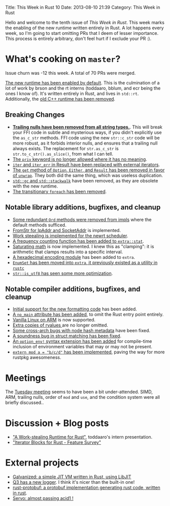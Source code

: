 Title: This Week in Rust 10
Date: 2013-08-10 21:39
Category: This Week in Rust

Hello and welcome to the tenth issue of *This Week in Rust*. This week marks
the enabling of the new runtime written entirely in Rust. A lot happens every
week, so I'm going to start omitting PRs that I deem of lesser importance.
This process is entirely arbitrary, don't feel hurt if I exclude your PR :).

<!-- more -->

# What's cooking on `master`?

Issue churn was -12 this week. A total of 70 PRs were merged.

[The new runtime has been enabled by
default](https://github.com/mozilla/rust/pull/8358). This is the culmination
of a lot of work by brson and the rt interns (toddaaro, bblum, and ecr being
the ones I know of). It's written entirely in Rust, and lives in `std::rt`.
Additionally, the [old C++ runtime has been
removed](https://github.com/mozilla/rust/pull/8387).

## Breaking Changes

- [**Trailing nulls have been removed from all string
  types.**](https://github.com/mozilla/rust/pull/8296). This will break your
  FFI code in subtle and mysterious ways, if you didn't explicitly use the
  `as_c_str` methods. FFI code using the new `str::c_str` code will be more
  robust, as it forbids interior nulls, and ensures that a trailing null
  always exists. The replacement for `str.as_c_str` is
  `str.to_c_str().as_slice()`, from what I can tell.
- [The `priv` keyword is no longer allowed where it has no
  meaning](https://github.com/cmr/rust/commit/e99eff172a11816f335153147dd0800fc4877bee).
- [`iter` and `iter_err` in Result have been replaced with external
  iterators](https://github.com/mozilla/rust/pull/8265).
- [The `get` method of `Option`, `Either`, and `Result` has been removed in
  favor of `unwrap`](https://github.com/mozilla/rust/pull/8288). They both did
  the same thing, which was useless duplication.
- [`std::gc` and `std::stackwalk`](https://github.com/mozilla/rust/pull/8218)
  have been removed, as they are obsolete with the new runtime.
- [The transitionary `foreach` has been
  removed](https://github.com/mozilla/rust/pull/8264).

## Notable library additions, bugfixes, and cleanup

- [Some redundant `Ord` methods were removed from
  impls](https://github.com/mozilla/rust/pull/8357) where the default methods
  sufficed.
- [FromStr for IpAddr and
  SocketAddr](https://github.com/mozilla/rust/pull/8336) is implemented.
- [Work steealing is implemented for the newrt
  scheduler](https://github.com/mozilla/rust/pull/8356).
- [A frequency counting function has been added to
  `extra::stat`](https://github.com/mozilla/rust/pull/8320).
- [Saturating math](https://github.com/mozilla/rust/pull/8323) is now
  implemented. I knew this as "clamping": it is arithmetic that clamps results
  into a specific interval.
- [A hexadecimal encoding module](https://github.com/mozilla/rust/pull/8287)
  has been added to `extra`.
- [`EnumSet` has been moved into `extra`, it previously existed as a utility
  in `rustc`](https://github.com/mozilla/rust/pull/8054)
- [`str::is_utf8` has seen some more
  optimization](https://github.com/mozilla/rust/pull/8237).

## Notable compiler additions, bugfixes, and cleanup

- [Initial support for the new formatting
  code](https://github.com/mozilla/rust/pull/8245) has been added.
- [A `no_main` attribute has been
  added](https://github.com/mozilla/rust/pull/8279), to omit the Rust entry
  point entirely.
- [Vanilla Linux on ARM](https://github.com/mozilla/rust/pull/8220) is now
  supported.
- [Extra copies of rvalues ](https://github.com/mozilla/rust/pull/8262) are no
  longer omitted.
- [Some cross-arch bugs with node hash
  metadata](https://github.com/mozilla/rust/pull/8361) have been fixed.
- [A soundness bug in struct matching has been
  fixed](https://github.com/mozilla/rust/pull/8350).
- [An `option_env!` syntax extension has been
  added](https://github.com/mozilla/rust/pull/8362) for compile-time inclusion
  of environment variables that may or may not be present.
- [`extern mod a = "b/c/d"` has been
  implemented](https://github.com/mozilla/rust/pull/8176), paving the way for
  more rustpkg awesomeness.

# Meetings

The [Tuesday
meeting](https://github.com/mozilla/rust/wiki/Meeting-weekly-2013-08-06) seems
to have been a bit under-attended. SIMD, ARM, trailing nulls, order of `mod`
and `use`, and the condition system were all briefly discussed..

# Discussion + Blog posts

- ["A Work-stealing Runtime for
  Rust"](https://air.mozilla.org/2013-intern-todd/), toddaaro's intern
  presentation.
- ["Iterator Blocks for Rust - Feature
  Survey"](http://michaelwoerister.github.io/2013/08/10/iterator-blocks-features.html)

# External projects

- [Galvanized: a simple JIT VM written in Rust, using
  LibJIT](http://www.reddit.com/r/rust/comments/1k43px/a_simple_jit_vm_written_using_rust_and_libjit/)
- [Q3 has a new
  logger](https://github.com/Jeaye/q3/commit/f4c82ce9c276327cababdb6650038e2c1d62f2d5).
  I think it's nicer than the built-in one!
- [rust-protobuf: a protobuf implementation generating rust code, written in
  rust](https://github.com/stepancheg/rust-protobuf).
- [Servo: almost passing acid1
  !](https://twitter.com/metajack/status/364571230331875331/photo/1)
